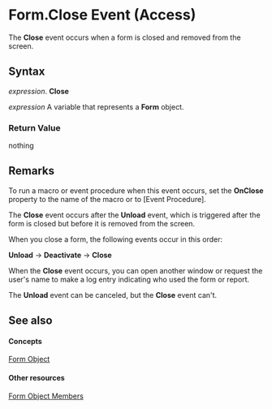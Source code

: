 
# Form.Close Event (Access)

The  **Close** event occurs when a form is closed and removed from the screen.


## Syntax

 _expression_. **Close**

 _expression_ A variable that represents a **Form** object.


### Return Value

nothing


## Remarks

To run a macro or event procedure when this event occurs, set the  **OnClose** property to the name of the macro or to [Event Procedure].

The  **Close** event occurs after the **Unload** event, which is triggered after the form is closed but before it is removed from the screen.

When you close a form, the following events occur in this order:

 **Unload** → **Deactivate** → **Close**

When the  **Close** event occurs, you can open another window or request the user's name to make a log entry indicating who used the form or report.

The  **Unload** event can be canceled, but the **Close** event can't.


## See also


#### Concepts


[Form Object](72ef9219-142b-b690-b696-3eba9a5d4522.md)
#### Other resources


[Form Object Members](e1976b58-28ca-8f76-cdf3-6732cb06ce6c.md)
